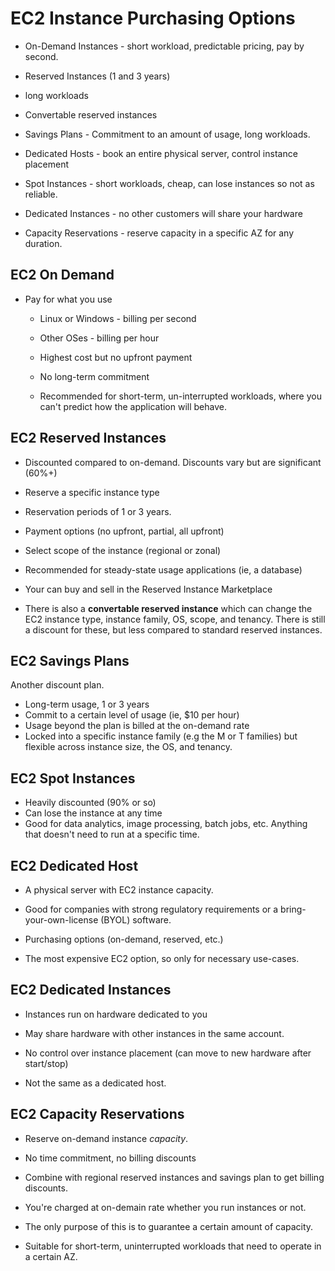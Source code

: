 # EC2 Instance Purchasing Options

* On-Demand Instances - short workload, predictable pricing, pay by second.

* Reserved Instances (1 and 3 years)
 * long workloads
 * Convertable reserved instances

* Savings Plans - Commitment to an amount of usage, long workloads.

* Dedicated Hosts - book an entire physical server, control instance placement

* Spot Instances - short workloads, cheap, can lose instances so not as reliable.

* Dedicated Instances - no other customers will share your hardware

* Capacity Reservations - reserve capacity in a specific AZ for any duration.

## EC2 On Demand

* Pay for what you use
    * Linux or Windows - billing per second
    * Other OSes - billing per hour

    * Highest cost but no upfront payment
    * No long-term commitment

    * Recommended for short-term, un-interrupted workloads, where you can't predict how the application will behave.

## EC2 Reserved Instances

* Discounted compared to on-demand. Discounts vary but are significant (60%+)

* Reserve a specific instance type

* Reservation periods of 1 or 3 years.

* Payment options (no upfront, partial, all upfront)

* Select scope of the instance (regional or zonal)

* Recommended for steady-state usage applications (ie, a database)

* Your can buy and sell in the Reserved Instance Marketplace

* There is also a **convertable reserved instance** which can change the EC2 instance type, instance family, OS, scope, and tenancy. There is still a discount for these, but less compared to standard reserved instances.

## EC2 Savings Plans

Another discount plan.

* Long-term usage, 1 or 3 years
* Commit to a certain level of usage (ie, $10 per hour)
* Usage beyond the plan is billed at the on-demand rate
* Locked into a specific instance family (e.g the M or T families) but flexible across instance size, the OS, and tenancy.

## EC2 Spot Instances

* Heavily discounted (90% or so)
* Can lose the instance at any time
* Good for data analytics, image processing, batch jobs, etc. Anything that doesn't need to run at a specific time.

## EC2 Dedicated Host

* A physical server with EC2 instance capacity.

* Good for companies with strong regulatory requirements or a bring-your-own-license (BYOL) software. 

* Purchasing options (on-demand, reserved, etc.)

* The most expensive EC2 option, so only for necessary use-cases. 

## EC2 Dedicated Instances

* Instances run on hardware dedicated to you

* May share hardware with other instances in the same account.

* No control over instance placement (can move to new hardware after start/stop)

* Not the same as a dedicated host. 

## EC2 Capacity Reservations

* Reserve on-demand instance *capacity*.

* No time commitment, no billing discounts

* Combine with regional reserved instances and savings plan to get billing discounts.

* You're charged at on-demain rate whether you run instances or not.

* The only purpose of this is to guarantee a certain amount of capacity.

* Suitable for short-term, uninterrupted workloads that need to operate in a certain AZ.




